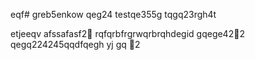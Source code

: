 eqf# greb5enkow
qeg24
testqe355g
tqgq23rgh4t

etjeeqv
afssafasf2￑
rqfqrbfrgrwqrbrqhdegid
gqege42￐2
qegq224245qqdfqegh
yj
gq
￑2
